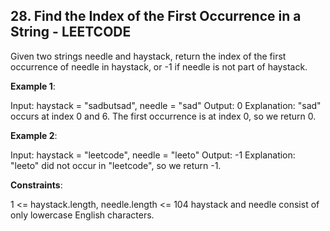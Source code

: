## 28. Find the Index of the First Occurrence in a String - LEETCODE
Given two strings needle and haystack, return the index of the first occurrence of needle in haystack, or -1 if needle is not part of haystack.

**Example 1**:

Input: haystack = "sadbutsad", needle = "sad"
Output: 0
Explanation: "sad" occurs at index 0 and 6.
The first occurrence is at index 0, so we return 0.

**Example 2**:

Input: haystack = "leetcode", needle = "leeto"
Output: -1
Explanation: "leeto" did not occur in "leetcode", so we return -1.
 
**Constraints**:

1 <= haystack.length, needle.length <= 104
haystack and needle consist of only lowercase English characters.
